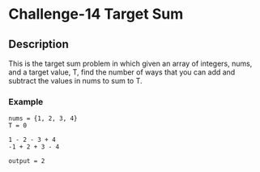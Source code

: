 # Challenge-14 Target Sum
## Description
This is the target sum problem in which given an array of integers, nums, and a target value, T, find the number of ways that you can add and subtract the values in nums to sum to T.

### Example
>
```
nums = {1, 2, 3, 4}
T = 0

1 - 2 - 3 + 4
-1 + 2 + 3 - 4

output = 2
```